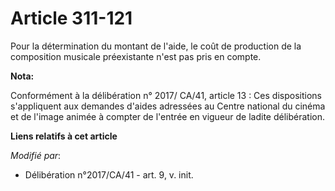 # Article 311-121

Pour la détermination du montant de l'aide, le coût de production de la composition musicale préexistante n'est pas pris en
compte.

**Nota:**

Conformément à la délibération n° 2017/ CA/41, article 13 : Ces dispositions s'appliquent aux demandes d'aides adressées au
Centre national du cinéma et de l'image animée à compter de l'entrée en vigueur de ladite délibération.

**Liens relatifs à cet article**

_Modifié par_:

  - Délibération n°2017/CA/41 - art. 9, v. init.
